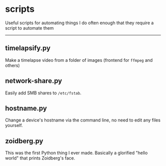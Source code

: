 # scripts
Useful scripts for automating things I do often enough that they require a script to automate them

---

## timelapsify.py
Make a timelapse video from a folder of images (frontend for `ffmpeg` and others)

## network-share.py
Easily add SMB shares to `/etc/fstab`.

## hostname.py
Change a device's hostname via the command line, no need to edit any files yourself. 

## zoidberg.py
This was the first Python thing I ever made. Basically a glorified "hello world" that prints Zoidberg's face.
